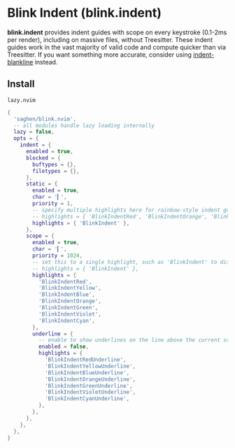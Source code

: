 # Blink Indent (blink.indent)

**blink.indent** provides indent guides with scope on every keystroke (0.1-2ms per render), including on massive files, without Treesitter. These indent guides work in the vast majority of valid code and compute quicker than via Treesitter. If you want something more accurate, consider using [indent-blankline](https://github.com/lukas-reineke/indent-blankline.nvim) instead.

## Install

`lazy.nvim`

```lua
{
  'saghen/blink.nvim',
  -- all modules handle lazy loading internally
  lazy = false,
  opts = {
    indent = {
      enabled = true,
      blocked = {
        buftypes = {},
        filetypes = {},
      },
      static = {
        enabled = true,
        char = '▎',
        priority = 1,
        -- specify multiple highlights here for rainbow-style indent guides
        -- highlights = { 'BlinkIndentRed', 'BlinkIndentOrange', 'BlinkIndentYellow', 'BlinkIndentGreen', 'BlinkIndentViolet', 'BlinkIndentCyan' },
        highlights = { 'BlinkIndent' },
      },
      scope = {
        enabled = true,
        char = '▎',
        priority = 1024,
        -- set this to a single highlight, such as 'BlinkIndent' to disable rainbow-style indent guides
        -- highlights = { 'BlinkIndent' },
        highlights = {
          'BlinkIndentRed',
          'BlinkIndentYellow',
          'BlinkIndentBlue',
          'BlinkIndentOrange',
          'BlinkIndentGreen',
          'BlinkIndentViolet',
          'BlinkIndentCyan',
        },
        underline = {
          -- enable to show underlines on the line above the current scope
          enabled = false,
          highlights = {
            'BlinkIndentRedUnderline',
            'BlinkIndentYellowUnderline',
            'BlinkIndentBlueUnderline',
            'BlinkIndentOrangeUnderline',
            'BlinkIndentGreenUnderline',
            'BlinkIndentVioletUnderline',
            'BlinkIndentCyanUnderline',
          },
        },
      },
    },
  },
}
